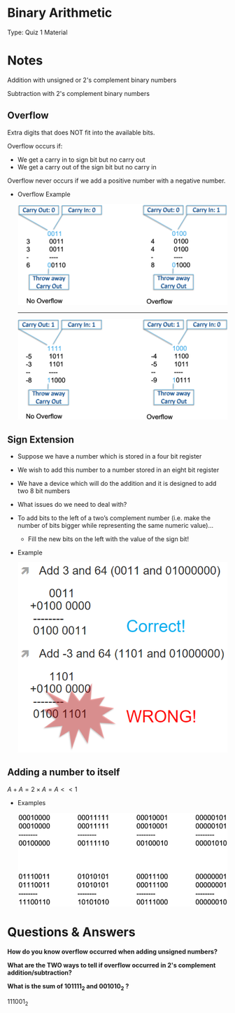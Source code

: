 # Binary Arithmetic

Type: Quiz 1 Material

# Notes

Addition with unsigned or 2's complement binary numbers

Subtraction with 2's complement binary numbers

## Overflow

Extra digits that does NOT fit into the available bits.

Overflow occurs if:

- We get a carry in to sign bit but no carry out
- We get a carry out of the sign bit but no carry in

Overflow never occurs if we add a positive number with a negative number.

- Overflow Example
    
    ![Screen Shot 2021-09-12 at 15.47.06.png](Binary%20Arithmetic%20b51234ecae324798b0a379bf77d69a7f/Screen_Shot_2021-09-12_at_15.47.06.png)
    
    ---
    
    ![Screen Shot 2021-09-12 at 15.47.24.png](Binary%20Arithmetic%20b51234ecae324798b0a379bf77d69a7f/Screen_Shot_2021-09-12_at_15.47.24.png)
    

## Sign Extension

- Suppose we have a number which is stored in a four bit register
- We wish to add this number to a number stored in an eight bit register
- We have a device which will do the addition and it is designed to add two 8 bit numbers
- What issues do we need to deal with?
- To add bits to the left of a two’s complement number (i.e. make the number of bits bigger while representing the same numeric value)...
    - Fill the new bits on the left with the value of the sign bit!
- Example
    
    ![Untitled](Binary%20Arithmetic%20b51234ecae324798b0a379bf77d69a7f/Untitled.png)
    

## Adding a number to itself

$A+A=2\times A=A << 1$

- Examples
    
    ![Screen Shot 2021-09-12 at 15.52.37.png](Binary%20Arithmetic%20b51234ecae324798b0a379bf77d69a7f/Screen_Shot_2021-09-12_at_15.52.37.png)
    

# Questions & Answers

**How do you know overflow occurred when adding unsigned numbers?**

**What are the TWO ways to tell if overflow occurred in 2's complement addition/subtraction?**

**What is the sum of $101111_2$ and $001010_2$ ?**

$111001_2$